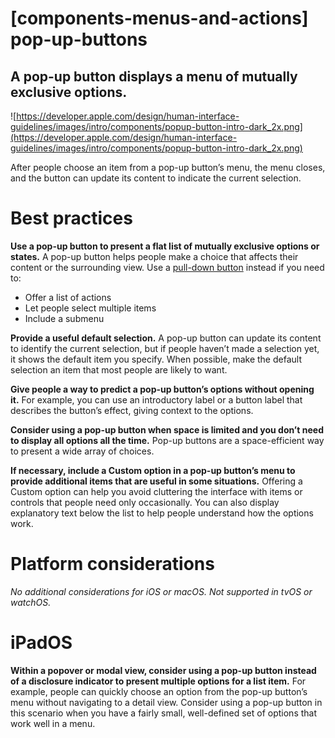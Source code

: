 # **[components-menus-and-actions] pop-up-buttons**

## A pop-up button displays a menu of mutually exclusive options.

![https://developer.apple.com/design/human-interface-guidelines/images/intro/components/popup-button-intro-dark_2x.png](https://developer.apple.com/design/human-interface-guidelines/images/intro/components/popup-button-intro-dark_2x.png)

After people choose an item from a pop-up button’s menu, the menu closes, and the button can update its content to indicate the current selection.

# **Best practices**

**Use a pop-up button to present a flat list of mutually exclusive options or states.** A pop-up button helps people make a choice that affects their content or the surrounding view. Use a [pull-down button](https://developer.apple.com/design/human-interface-guidelines/components/menus-and-actions/pull-down-buttons) instead if you need to:

- Offer a list of actions
- Let people select multiple items
- Include a submenu

**Provide a useful default selection.** A pop-up button can update its content to identify the current selection, but if people haven’t made a selection yet, it shows the default item you specify. When possible, make the default selection an item that most people are likely to want.

**Give people a way to predict a pop-up button’s options without opening it.** For example, you can use an introductory label or a button label that describes the button’s effect, giving context to the options.

**Consider using a pop-up button when space is limited and you don’t need to display all options all the time.** Pop-up buttons are a space-efficient way to present a wide array of choices.

**If necessary, include a Custom option in a pop-up button’s menu to provide additional items that are useful in some situations.** Offering a Custom option can help you avoid cluttering the interface with items or controls that people need only occasionally. You can also display explanatory text below the list to help people understand how the options work.

# **Platform considerations**

*No additional considerations for iOS or macOS. Not supported in tvOS or watchOS.*

# **iPadOS**

**Within a popover or modal view, consider using a pop-up button instead of a disclosure indicator to present multiple options for a list item.** For example, people can quickly choose an option from the pop-up button’s menu without navigating to a detail view. Consider using a pop-up button in this scenario when you have a fairly small, well-defined set of options that work well in a menu.